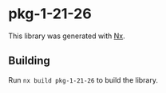 # pkg-1-21-26

This library was generated with [Nx](https://nx.dev).

## Building

Run `nx build pkg-1-21-26` to build the library.

